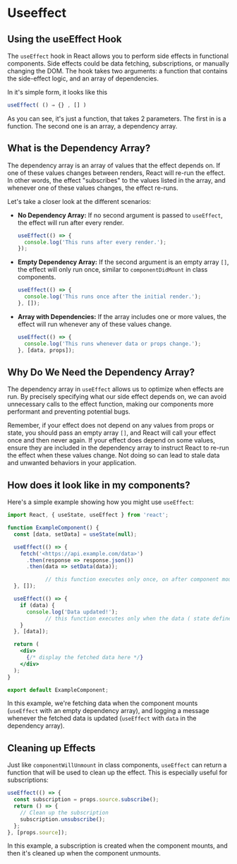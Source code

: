 # Useeffect

## Using the useEffect Hook

The `useEffect` hook in React allows you to perform side effects in functional components. Side effects could be data fetching, subscriptions, or manually changing the DOM. The hook takes two arguments: a function that contains the side-effect logic, and an array of dependencies.

In it's simple form, it looks like this

```jsx
useEffect( () ⇒ {} , [] )
```

As you can see, it's just a function, that takes 2 parameters. The first in is a function. The second one is an array, a dependency array.

## What is the Dependency Array?

The dependency array is an array of values that the effect depends on. If one of these values changes between renders, React will re-run the effect. In other words, the effect "subscribes" to the values listed in the array, and whenever one of these values changes, the effect re-runs.

Let's take a closer look at the different scenarios:

- **No Dependency Array:** If no second argument is passed to `useEffect`, the effect will run after every render.
    
    ```jsx
    useEffect(() => {
      console.log('This runs after every render.');
    });
    
    ```
    
- **Empty Dependency Array:** If the second argument is an empty array `[]`, the effect will only run once, similar to `componentDidMount` in class components.
    
    ```jsx
    useEffect(() => {
      console.log('This runs once after the initial render.');
    }, []);
    ```
    
- **Array with Dependencies:** If the array includes one or more values, the effect will run whenever any of these values change.
    
    ```jsx
    useEffect(() => {
      console.log('This runs whenever data or props change.');
    }, [data, props]);
    ```
    

## Why Do We Need the Dependency Array?

The dependency array in `useEffect` allows us to optimize when effects are run. By precisely specifying what our side effect depends on, we can avoid unnecessary calls to the effect function, making our components more performant and preventing potential bugs.

Remember, if your effect does not depend on any values from props or state, you should pass an empty array `[]`, and React will call your effect once and then never again. If your effect does depend on some values, ensure they are included in the dependency array to instruct React to re-run the effect when these values change. Not doing so can lead to stale data and unwanted behaviors in your application.

## How does it look like in my components?

Here's a simple example showing how you might use `useEffect`:

```jsx
import React, { useState, useEffect } from 'react';

function ExampleComponent() {
  const [data, setData] = useState(null);

  useEffect(() => {
    fetch('<https://api.example.com/data>')
      .then(response => response.json())
      .then(data => setData(data));

			// this function executes only once, on after component mounts, note the empty dependency array [] down this line
  }, []);

  useEffect(() => {
    if (data) {
      console.log('Data updated!');
			// this function executes only when the data ( state defined above changes , note the dependency array with data variable as dependency [data])
    }
  }, [data]);

  return (
    <div>
      {/* display the fetched data here */}
    </div>
  );
}

export default ExampleComponent;

```

In this example, we're fetching data when the component mounts (`useEffect` with an empty dependency array), and logging a message whenever the fetched data is updated (`useEffect` with `data` in the dependency array).

## Cleaning up Effects

Just like `componentWillUnmount` in class components, `useEffect` can return a function that will be used to clean up the effect. This is especially useful for subscriptions:

```jsx
useEffect(() => {
  const subscription = props.source.subscribe();
  return () => {
    // Clean up the subscription
    subscription.unsubscribe();
  };
}, [props.source]);

```

In this example, a subscription is created when the component mounts, and then it's cleaned up when the component unmounts.